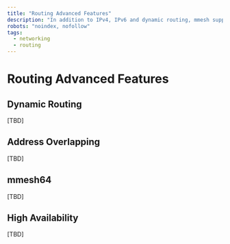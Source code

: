 ```yaml
---
title: "Routing Advanced Features"
description: "In addition to IPv4, IPv6 and dynamic routing, mmesh supports high-availability forwarding and auto-route for address overlapping."
robots: "noindex, nofollow"
tags:
  - networking
  - routing
---
```


# Routing Advanced Features

## Dynamic Routing

[TBD]

## Address Overlapping

[TBD]

## mmesh64

[TBD]

## High Availability

[TBD]
